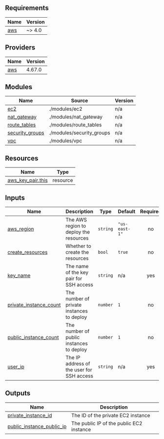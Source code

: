 <!-- BEGIN_TF_DOCS -->
## Requirements

| Name | Version |
|------|---------|
| <a name="requirement_aws"></a> [aws](#requirement\_aws) | ~> 4.0 |

## Providers

| Name | Version |
|------|---------|
| <a name="provider_aws"></a> [aws](#provider\_aws) | 4.67.0 |

## Modules

| Name | Source | Version |
|------|--------|---------|
| <a name="module_ec2"></a> [ec2](#module\_ec2) | ./modules/ec2 | n/a |
| <a name="module_nat_gateway"></a> [nat\_gateway](#module\_nat\_gateway) | ./modules/nat_gateway | n/a |
| <a name="module_route_tables"></a> [route\_tables](#module\_route\_tables) | ./modules/route_tables | n/a |
| <a name="module_security_groups"></a> [security\_groups](#module\_security\_groups) | ./modules/security_groups | n/a |
| <a name="module_vpc"></a> [vpc](#module\_vpc) | ./modules/vpc | n/a |

## Resources

| Name | Type |
|------|------|
| [aws_key_pair.this](https://registry.terraform.io/providers/hashicorp/aws/latest/docs/resources/key_pair) | resource |

## Inputs

| Name | Description | Type | Default | Required |
|------|-------------|------|---------|:--------:|
| <a name="input_aws_region"></a> [aws\_region](#input\_aws\_region) | The AWS region to deploy the resources | `string` | `"us-east-1"` | no |
| <a name="input_create_resources"></a> [create\_resources](#input\_create\_resources) | Whether to create the resources | `bool` | `true` | no |
| <a name="input_key_name"></a> [key\_name](#input\_key\_name) | The name of the key pair for SSH access | `string` | n/a | yes |
| <a name="input_private_instance_count"></a> [private\_instance\_count](#input\_private\_instance\_count) | The number of private instances to deploy | `number` | `1` | no |
| <a name="input_public_instance_count"></a> [public\_instance\_count](#input\_public\_instance\_count) | The number of public instances to deploy | `number` | `1` | no |
| <a name="input_user_ip"></a> [user\_ip](#input\_user\_ip) | The IP address of the user for SSH access | `string` | n/a | yes |

## Outputs

| Name | Description |
|------|-------------|
| <a name="output_private_instance_id"></a> [private\_instance\_id](#output\_private\_instance\_id) | The ID of the private EC2 instance |
| <a name="output_public_instance_public_ip"></a> [public\_instance\_public\_ip](#output\_public\_instance\_public\_ip) | The public IP of the public EC2 instance |
<!-- END_TF_DOCS -->